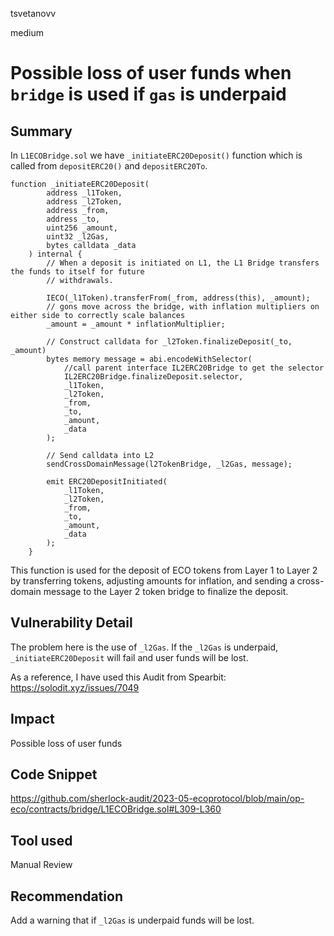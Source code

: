 tsvetanovv

medium

# Possible loss of user funds when `bridge` is used if `gas` is underpaid

## Summary
In `L1ECOBridge.sol` we have `_initiateERC20Deposit()` function which is called from `depositERC20()`  and `depositERC20To`.

```solidity
function _initiateERC20Deposit(
        address _l1Token,
        address _l2Token,
        address _from,
        address _to,
        uint256 _amount,
        uint32 _l2Gas,
        bytes calldata _data
    ) internal {
        // When a deposit is initiated on L1, the L1 Bridge transfers the funds to itself for future
        // withdrawals.

        IECO(_l1Token).transferFrom(_from, address(this), _amount);
        // gons move across the bridge, with inflation multipliers on either side to correctly scale balances
        _amount = _amount * inflationMultiplier;

        // Construct calldata for _l2Token.finalizeDeposit(_to, _amount)
        bytes memory message = abi.encodeWithSelector(
            //call parent interface IL2ERC20Bridge to get the selector
            IL2ERC20Bridge.finalizeDeposit.selector,
            _l1Token,
            _l2Token,
            _from,
            _to,
            _amount,
            _data
        );
  
        // Send calldata into L2
        sendCrossDomainMessage(l2TokenBridge, _l2Gas, message);

        emit ERC20DepositInitiated(
            _l1Token,
            _l2Token,
            _from,
            _to,
            _amount,
            _data
        );
    }
```

This function is used for the deposit of ECO tokens from Layer 1 to Layer 2 by transferring tokens, adjusting amounts for inflation, and sending a cross-domain message to the Layer 2 token bridge to finalize the deposit.

## Vulnerability Detail

The problem here is the use of `_l2Gas`.
If the `_l2Gas` is underpaid, `_initiateERC20Deposit` will fail and user funds will be lost.

As a reference, I have used this Audit from Spearbit:
https://solodit.xyz/issues/7049

## Impact

Possible loss of user funds

## Code Snippet

https://github.com/sherlock-audit/2023-05-ecoprotocol/blob/main/op-eco/contracts/bridge/L1ECOBridge.sol#L309-L360

## Tool used

Manual Review

## Recommendation

Add a warning that if `_l2Gas` is underpaid funds will be lost.